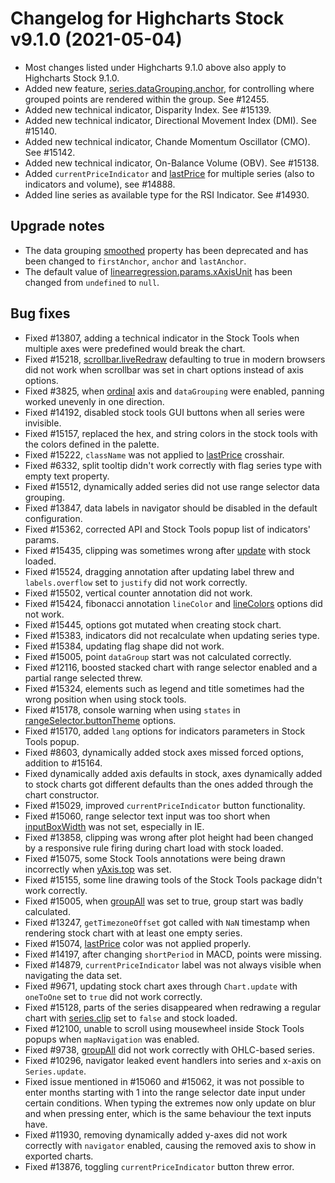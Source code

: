 # Changelog for Highcharts Stock v9.1.0 (2021-05-04)

- Most changes listed under Highcharts 9.1.0 above also apply to Highcharts Stock 9.1.0.
- Added new feature, [series.dataGrouping.anchor](https://api.highcharts.com/highstock/series.dataGrouping.anchor), for controlling where grouped points are rendered within the group. See #12455.
- Added new technical indicator, Disparity Index. See #15139.
- Added new technical indicator, Directional Movement Index (DMI). See #15140.
- Added new technical indicator, Chande Momentum Oscillator (CMO). See #15142.
- Added new technical indicator, On-Balance Volume (OBV). See #15138.
- Added `currentPriceIndicator` and [lastPrice](https://api.highcharts.com/highstock/plotOptions.series.lastPrice) for multiple series (also to indicators and volume), see #14888.
- Added line series as available type for the RSI Indicator. See #14930.

## Upgrade notes
- The data grouping [smoothed](https://api.highcharts.com/highstock/plotOptions.series.dataGrouping.smoothed) property has been deprecated and has been changed to `firstAnchor`, `anchor` and `lastAnchor`.
- The default value of [linearregression.params.xAxisUnit](https://api.highcharts.com/highstock/plotOptions.linearregression.params.xAxisUnit) has been changed from `undefined` to `null`.

## Bug fixes
- Fixed #13807, adding a technical indicator in the Stock Tools when multiple axes were predefined would break the chart.
- Fixed #15218, [scrollbar.liveRedraw](https://api.highcharts.com/highstock/scrollbar.liveRedraw) defaulting to true in modern browsers did not work when scrollbar was set in chart options instead of axis options.
- Fixed #3825, when [ordinal](https://api.highcharts.com/highstock/xAxis.ordinal) axis and `dataGrouping` were enabled, panning worked unevenly in one direction.
- Fixed #14192, disabled stock tools GUI buttons when all series were invisible.
- Fixed #15157, replaced the hex, and string colors in the stock tools with the colors defined in the palette.
- Fixed #15222, `className` was not applied to [lastPrice](https://api.highcharts.com/highstock/plotOptions.series.lastPrice) crosshair.
- Fixed #6332, split tooltip didn't work correctly with flag series type with empty text property.
- Fixed #15512, dynamically added series did not use range selector data grouping.
- Fixed #13847, data labels in navigator should be disabled in the default configuration.
- Fixed #15362, corrected API and Stock Tools popup list of indicators' params.
- Fixed #15435, clipping was sometimes wrong after [update](https://api.highcharts.com/highstock/plotOptions.series.point.events.update) with stock loaded.
- Fixed #15524, dragging annotation after updating label threw and `labels.overflow` set to `justify` did not work correctly.
- Fixed #15502, vertical counter annotation did not work.
- Fixed #15424, fibonacci annotation `lineColor` and [lineColors](https://api.highcharts.com/highstock/annotations.fibonacci.typeOptions.lineColors) options did not work.
- Fixed #15445, options got mutated when creating stock chart.
- Fixed #15383, indicators did not recalculate when updating series type.
- Fixed #15384, updating flag shape did not work.
- Fixed #15005, point `dataGroup` start was not calculated correctly.
- Fixed #12116, boosted stacked chart with range selector enabled and a partial range selected threw.
- Fixed #15324, elements such as legend and title sometimes had the wrong position when using stock tools.
- Fixed #15178, console warning when using `states` in [rangeSelector.buttonTheme](https://api.highcharts.com/highstock/rangeSelector.buttonTheme) options.
- Fixed #15170, added `lang` options for indicators parameters in Stock Tools popup.
- Fixed #8603, dynamically added stock axes missed forced options, addition to #15164.
- Fixed dynamically added axis defaults in stock, axes dynamically added to stock charts got different defaults than the ones added through the chart constructor.
- Fixed #15029, improved `currentPriceIndicator` button functionality.
- Fixed #15060, range selector text input was too short when [inputBoxWidth](https://api.highcharts.com/highstock/rangeSelector.inputBoxWidth) was not set, especially in IE.
- Fixed #13858, clipping was wrong after plot height had been changed by a responsive rule firing during chart load with stock loaded.
- Fixed #15075, some Stock Tools annotations were being drawn incorrectly when [yAxis.top](https://api.highcharts.com/highstock/yAxis.top) was set.
- Fixed #15155, some line drawing tools of the Stock Tools package didn't work correctly.
- Fixed #15005, when [groupAll](https://api.highcharts.com/highstock/plotOptions.series.dataGrouping.groupAll) was set to true, group start was badly calculated.
- Fixed #13247, `getTimezoneOffset` got called with `NaN` timestamp when rendering stock chart with at least one empty series.
- Fixed #15074, [lastPrice](https://api.highcharts.com/highstock/plotOptions.series.lastPrice) color was not applied properly.
- Fixed #14197, after changing `shortPeriod` in MACD, points were missing.
- Fixed #14879, `currentPriceIndicator` label was not always visible when navigating the data set.
- Fixed #9671, updating stock chart axes through `Chart.update` with `oneToOne` set to `true` did not work correctly.
- Fixed #15128, parts of the series disappeared when redrawing a regular chart with [series.clip](https://api.highcharts.com/highstock/plotOptions.series.clip) set to `false` and stock loaded.
- Fixed #12100, unable to scroll using mousewheel inside Stock Tools popups when `mapNavigation` was enabled.
- Fixed #9738, [groupAll](https://api.highcharts.com/highstock/plotOptions.series.dataGrouping.groupAll) did not work correctly with OHLC-based series.
- Fixed #10296, navigator leaked event handlers into series and x-axis on `Series.update`.
- Fixed issue mentioned in #15060 and #15062, it was not possible to enter months starting with 1 into the range selector date input under certain conditions. When typing the extremes now only update on blur and when pressing enter, which is the same behaviour the text inputs have.
- Fixed #11930, removing dynamically added y-axes did not work correctly with `navigator` enabled, causing the removed axis to show in exported charts.
- Fixed #13876, toggling `currentPriceIndicator` button threw error.
